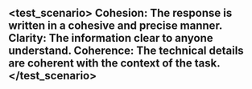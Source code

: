 <test_scenario>
Cohesion: The response is written in a cohesive and precise manner.
Clarity: The information clear to anyone understand.
Coherence: The technical details are coherent with the context of the task.
</test_scenario>
---